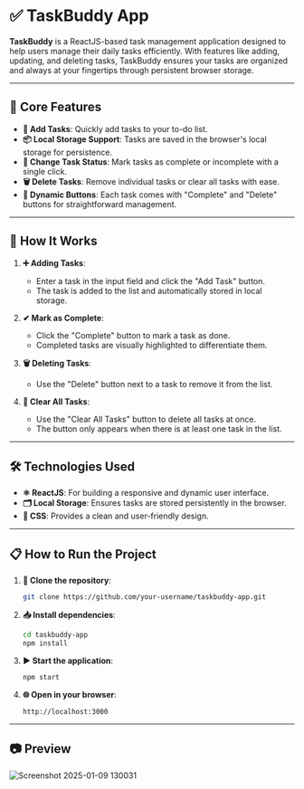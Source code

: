# ✅ **TaskBuddy App**  

**TaskBuddy** is a ReactJS-based task management application designed to help users manage their daily tasks efficiently. With features like adding, updating, and deleting tasks, TaskBuddy ensures your tasks are organized and always at your fingertips through persistent browser storage.  

---

## 🔑 **Core Features**  

- **📝 Add Tasks**: Quickly add tasks to your to-do list.  
- **📦 Local Storage Support**: Tasks are saved in the browser's local storage for persistence.  
- **🔄 Change Task Status**: Mark tasks as complete or incomplete with a single click.  
- **🗑️ Delete Tasks**: Remove individual tasks or clear all tasks with ease.  
- **🚀 Dynamic Buttons**: Each task comes with "Complete" and "Delete" buttons for straightforward management.  

---

## 🧩 **How It Works**  

1. **➕ Adding Tasks**:  
   - Enter a task in the input field and click the "Add Task" button.  
   - The task is added to the list and automatically stored in local storage.  

2. **✔ Mark as Complete**:  
   - Click the "Complete" button to mark a task as done.  
   - Completed tasks are visually highlighted to differentiate them.  

3. **🗑 Deleting Tasks**:  
   - Use the "Delete" button next to a task to remove it from the list.  

4. **🚮 Clear All Tasks**:  
   - Use the "Clear All Tasks" button to delete all tasks at once.  
   - The button only appears when there is at least one task in the list.  

---

## 🛠 **Technologies Used**  

- **⚛ ReactJS**: For building a responsive and dynamic user interface.  
- **🗂 Local Storage**: Ensures tasks are stored persistently in the browser.  
- **🎨 CSS**: Provides a clean and user-friendly design.  

---

## 📋 **How to Run the Project**  

1. **🔗 Clone the repository**:  
   ```bash  
   git clone https://github.com/your-username/taskbuddy-app.git  
   ```  

2. **📥 Install dependencies**:  
   ```bash  
   cd taskbuddy-app  
   npm install  
   ```  

3. **▶ Start the application**:  
   ```bash  
   npm start  
   ```  

4. **🌐 Open in your browser**:  
   ```  
   http://localhost:3000  
   ```  

---

## 📷 **Preview**  

![Screenshot 2025-01-09 130031](https://github.com/user-attachments/assets/1cf90f96-5573-4c34-a5b6-7e3df355aeab)
